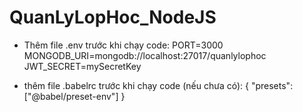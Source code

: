 # QuanLyLopHoc_NodeJS

- Thêm file .env trước khi chạy code:
PORT=3000
MONGODB_URI=mongodb://localhost:27017/quanlylophoc
JWT_SECRET=mySecretKey



- thêm file .babelrc trước khi chạy code (nếu chưa có):
{
    "presets": ["@babel/preset-env"]
}   